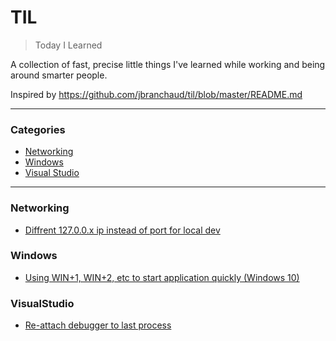 # TIL

> Today I Learned

A collection of fast, precise little things I've learned while working and being around smarter people.  

Inspired by https://github.com/jbranchaud/til/blob/master/README.md

---

### Categories

* [Networking](#networking)
* [Windows](#windows)
* [Visual Studio](#visualstudio)

---

### Networking

- [Diffrent 127.0.0.x ip instead of port for local dev](networking/different_local_ip_instead_of_ports.md)

### Windows

- [Using WIN+1, WIN+2, etc to start application quickly (Windows 10)](windows/quickLaunch.md)

### VisualStudio

- [Re-attach debugger to last process](visualstudio/ReattachDebugger.md)
